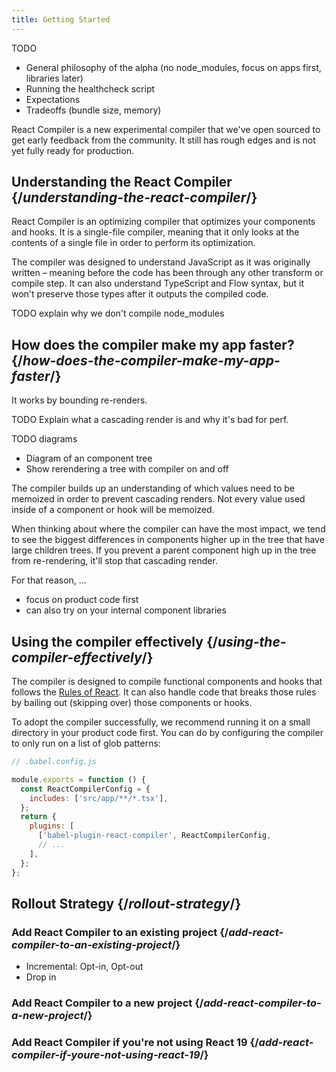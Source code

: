 ```yaml
---
title: Getting Started
---
```


<Intro>
TODO
</Intro>

<YouWillLearn>

* General philosophy of the alpha (no node_modules, focus on apps first, libraries later)
* Running the healthcheck script
* Expectations
* Tradeoffs (bundle size, memory)

</YouWillLearn>

<Note>
React Compiler is a new experimental compiler that we've open sourced to get early feedback from the community. It still has rough edges and is not yet fully ready for production.
</Note>

## Understanding the React Compiler {/*understanding-the-react-compiler*/}

React Compiler is an optimizing compiler that optimizes your components and hooks. It is a single-file compiler, meaning that it only looks at the contents of a single file in order to perform its optimization.

The compiler was designed to understand JavaScript as it was originally written – meaning before the code has been through any other transform or compile step. It can also understand TypeScript and Flow syntax, but it won't preserve those types after it outputs the compiled code.

TODO explain why we don't compile node_modules

## How does the compiler make my app faster? {/*how-does-the-compiler-make-my-app-faster*/}

It works by bounding re-renders.

TODO Explain what a cascading render is and why it's bad for perf.

TODO diagrams
* Diagram of an component tree
* Show rerendering a tree with compiler on and off

The compiler builds up an understanding of which values need to be memoized in order to prevent cascading renders. Not every value used inside of a component or hook will be memoized.

When thinking about where the compiler can have the most impact, we tend to see the biggest differences in components higher up in the tree that have large children trees. If you prevent a parent component high up in the tree from re-rendering, it'll stop that cascading render.

For that reason, ...

* focus on product code first
* can also try on your internal component libraries

## Using the compiler effectively {/*using-the-compiler-effectively*/}
The compiler is designed to compile functional components and hooks that follows the [Rules of React](/reference/rules). It can also handle code that breaks those rules by bailing out (skipping over) those components or hooks.

To adopt the compiler successfully, we recommend running it on a small directory in your product code first. You can do by configuring the compiler to only run on a list of glob patterns:

```js
// .babel.config.js

module.exports = function () {
  const ReactCompilerConfig = {
    includes: ['src/app/**/*.tsx'],
  };
  return {
    plugins: [
      ['babel-plugin-react-compiler', ReactCompilerConfig,
      // ...
    ],
  };
};
```


## Rollout Strategy {/*rollout-strategy*/}

### Add React Compiler to an existing project {/*add-react-compiler-to-an-existing-project*/}

- Incremental: Opt-in, Opt-out
- Drop in

### Add React Compiler to a new project {/*add-react-compiler-to-a-new-project*/}

### Add React Compiler if you're not using React 19 {/*add-react-compiler-if-youre-not-using-react-19*/}

